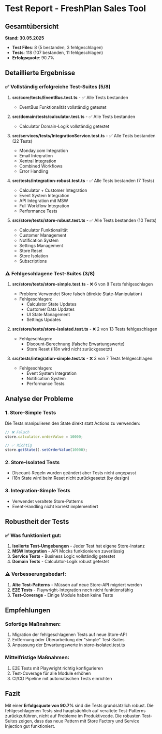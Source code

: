 # Test Report - FreshPlan Sales Tool

## Gesamtübersicht

**Stand: 30.05.2025**

- **Test Files**: 8 (5 bestanden, 3 fehlgeschlagen)
- **Tests**: 118 (107 bestanden, 11 fehlgeschlagen)
- **Erfolgsquote**: 90.7%

## Detaillierte Ergebnisse

### ✅ Vollständig erfolgreiche Test-Suites (5/8)

1. **src/core/__tests__/EventBus.test.ts** - ✅ Alle Tests bestanden
   - EventBus Funktionalität vollständig getestet

2. **src/domain/__tests__/calculator.test.ts** - ✅ Alle Tests bestanden
   - Calculator Domain-Logik vollständig getestet

3. **src/services/__tests__/IntegrationService.test.ts** - ✅ Alle Tests bestanden (22 Tests)
   - Monday.com Integration
   - Email Integration
   - Xentral Integration
   - Combined Workflows
   - Error Handling

4. **src/__tests__/integration-robust.test.ts** - ✅ Alle Tests bestanden (7 Tests)
   - Calculator + Customer Integration
   - Event System Integration
   - API Integration mit MSW
   - Full Workflow Integration
   - Performance Tests

5. **src/store/__tests__/store-robust.test.ts** - ✅ Alle Tests bestanden (10 Tests)
   - Calculator Funktionalität
   - Customer Management
   - Notification System
   - Settings Management
   - Store Reset
   - Store Isolation
   - Subscriptions

### ⚠️ Fehlgeschlagene Test-Suites (3/8)

1. **src/store/__tests__/store-simple.test.ts** - ❌ 6 von 8 Tests fehlgeschlagen
   - Problem: Verwendet Store falsch (direkte State-Manipulation)
   - Fehlgeschlagen:
     - Calculator State Updates
     - Customer Data Updates
     - UI State Management
     - Settings Updates

2. **src/store/__tests__/store-isolated.test.ts** - ❌ 2 von 13 Tests fehlgeschlagen
   - Fehlgeschlagen:
     - Discount-Berechnung (falsche Erwartungswerte)
     - Store Reset (i18n wird nicht zurückgesetzt)

3. **src/__tests__/integration-simple.test.ts** - ❌ 3 von 7 Tests fehlgeschlagen
   - Fehlgeschlagen:
     - Event System Integration
     - Notification System
     - Performance Tests

## Analyse der Probleme

### 1. Store-Simple Tests
Die Tests manipulieren den State direkt statt Actions zu verwenden:
```typescript
// ❌ Falsch
store.calculator.orderValue = 10000;

// ✅ Richtig
store.getState().setOrderValue(10000);
```

### 2. Store-Isolated Tests
- Discount-Regeln wurden geändert aber Tests nicht angepasst
- i18n State wird beim Reset nicht zurückgesetzt (by design)

### 3. Integration-Simple Tests
- Verwendet veraltete Store-Patterns
- Event-Handling nicht korrekt implementiert

## Robustheit der Tests

### ✅ Was funktioniert gut:
1. **Isolierte Test-Umgebungen** - Jeder Test hat eigene Store-Instanz
2. **MSW Integration** - API Mocks funktionieren zuverlässig
3. **Service Tests** - Business Logic vollständig getestet
4. **Domain Tests** - Calculator-Logik robust getestet

### ⚠️ Verbesserungsbedarf:
1. **Alte Test-Patterns** - Müssen auf neue Store-API migriert werden
2. **E2E Tests** - Playwright-Integration noch nicht funktionsfähig
3. **Test-Coverage** - Einige Module haben keine Tests

## Empfehlungen

### Sofortige Maßnahmen:
1. Migration der fehlgeschlagenen Tests auf neue Store-API
2. Entfernung oder Überarbeitung der "simple" Test-Suites
3. Anpassung der Erwartungswerte in store-isolated.test.ts

### Mittelfristige Maßnahmen:
1. E2E Tests mit Playwright richtig konfigurieren
2. Test-Coverage für alle Module erhöhen
3. CI/CD Pipeline mit automatischen Tests einrichten

## Fazit

Mit einer **Erfolgsquote von 90.7%** sind die Tests grundsätzlich robust. Die fehlgeschlagenen Tests sind hauptsächlich auf veraltete Test-Patterns zurückzuführen, nicht auf Probleme im Produktivcode. Die robusten Test-Suites zeigen, dass das neue Pattern mit Store Factory und Service Injection gut funktioniert.